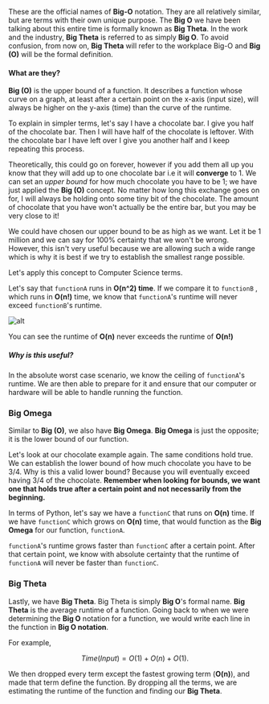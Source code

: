 These are the official names of **Big-O** notation. They are all relatively similar, but are terms with their own unique purpose. The **Big O** we have been talking about this entire time is formally known as **Big Theta**. In the work and the industry, **Big Theta** is referred to as simply **Big O**. To avoid confusion, from now on, **Big Theta** will refer to the workplace Big-O and **Big (O)** will be the formal definition.   

#### What are they?

**Big (O)** is the upper bound of a function. It describes a function whose curve on a graph, at least after a certain point on the x-axis (input size), will always be higher on the y-axis (time) than the curve of the runtime.

To explain in simpler terms, let's say I have a chocolate bar. I give you half of the chocolate bar. Then I will have half of the chocolate is leftover. With the chocolate bar I have left over I give you another half and I keep repeating this process.

 Theoretically, this could go on forever, however if you add them all up you know that they will add up to one chocolate bar i.e it will **converge** to 1. We can set an *upper bound* for how much chocolate you have to be 1; we have just applied the **Big (O)** concept. No matter how long this exchange goes on for, I will always be holding onto some tiny bit of the chocolate. The amount of chocolate that you have won't actually be the entire bar, but you may be very close to it! 

We could have chosen our upper bound to be as high as we want. Let it be 1 million and we can say for 100% certainty that we won't be wrong. However, this isn't very useful because we are allowing such a wide range which is why it is best if we try to establish the smallest range possible. 

Let's apply this concept to Computer Science terms.

Let's say that `functionA` runs in **O(n^2) time**. If we compare it to `functionB` , which runs in **O(n!)** time, we know that `functionA`'s runtime will never exceed `functionB`'s runtime. 

![alt](https://cdn-media-1.freecodecamp.org/images/1*KfZYFUT2OKfjekJlCeYvuQ.jpeg)

You can see the runtime of **O(n)** never exceeds the runtime of **O(n!)**

##### Why is this useful? 

In the absolute worst case scenario, we know the ceiling of `functionA`'s runtime. We are then able to prepare for it and ensure that our computer or hardware will be able to handle running the function. 

### Big Omega

Similar to **Big (O)**, we also have **Big Omega**. **Big Omega** is just the opposite; it is the lower bound of our function.

Let's look at our chocolate example again. The same conditions hold true. We can establish the lower bound of how much chocolate you have to be 3/4. Why is this a valid lower bound? Because you will eventually exceed having 3/4 of the chocolate. **Remember when looking for bounds, we want one that holds true after a certain point and not necessarily from the beginning.**   

In terms of Python, let's say we have a `functionC` that runs on **O(n)** time. If we have `functionC` which grows on **O(n)** time, that would function as the **Big Omega** for our function, `functionA`. 

[//]: # (insert 'functionC vs functionA' image)

`functionA`'s runtime grows faster than `functionC` after a certain point. After that certain point, we know with absolute certainty that the runtime of `functionA` will never be faster than `functionC`. 

### Big Theta

Lastly, we have **Big Theta**. Big Theta is simply **Big O**'s formal name. **Big Theta** is the average runtime of a function. Going back to when we were determining the **Big O** notation for a function, we would write each line in the function in **Big O notation**. 

For example,

$$
Time(Input) = O(1) + O(n) + O(1). 
$$


We then dropped every term except the fastest growing term (**O(n)**), and made that term define the function. By dropping all the terms, we are estimating the runtime of the function and finding our **Big Theta**. 

